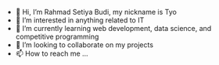 - 👋 Hi, I’m Rahmad Setiya Budi, my nickname is Tyo
- 👀 I’m interested in anything related to IT
- 🌱 I’m currently learning web development, data science, and competitive programming
- 💞️ I’m looking to collaborate on my projects
- 📫 How to reach me ...

<!---
RahmadSetiya/RahmadSetiya is a ✨ special ✨ repository because its `README.md` (this file) appears on your GitHub profile.
You can click the Preview link to take a look at your changes.
--->
